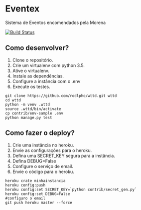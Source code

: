 # Eventex

Sistema de Eventos encomendados pela Morena

[![Build Status](https://travis-ci.org/rodlpho/wttd.svg?branch=master)](https://travis-ci.org/rodlpho/wttd)

## Como desenvolver?

1. Clone o repositório.
2. Crie um virtualenv com python 3.5.
3. Ative o virtualenv.
4. Instale as dependências.
5. Configure a instância com o .env
6. Execute os testes.

```console
git clone https://github.com/rodlpho/wttd.git wttd
cd wttd
python -m venv .wttd
source .wttd/bin/activate
cp contrib/env-sample .env
python manage.py test
```

## Como fazer o deploy?

1. Crie uma instância no heroku.
2. Envie as configurações para o heroku.
3. Defina uma SECRET_KEY segura para a instância.
4. Defina DEBUG=False
5. Configure o serviço de email.
6. Envie o código para o heroku.

```console
heroku crate minhainstancia
heroku config:push
heroku config:set SECRET_KEY=`python contrib/secret_gen.py`
heroku config:set DEBUG=False
#configuro o email
git push heroku master --force
```